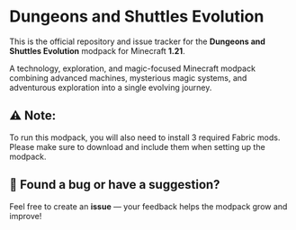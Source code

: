 # Dungeons and Shuttles Evolution
This is the official repository and issue tracker for the **Dungeons and Shuttles Evolution** modpack for Minecraft **1.21**.

A technology, exploration, and magic-focused Minecraft modpack combining advanced machines, mysterious magic systems, and adventurous exploration into a single evolving journey.


## ⚠ **Note:** 
To run this modpack, you will also need to install 3 required Fabric mods. Please make sure to download and include them when setting up the modpack.

## 💬 Found a bug or have a suggestion?  
Feel free to create an **issue** — your feedback helps the modpack grow and improve!
